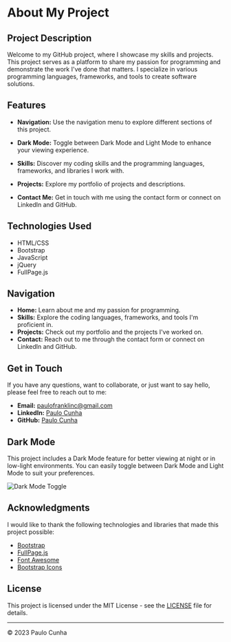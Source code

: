 # About My Project

## Project Description

Welcome to my GitHub project, where I showcase my skills and projects. This project serves as a platform to share my passion for programming and demonstrate the work I've done that matters. I specialize in various programming languages, frameworks, and tools to create software solutions.

## Features

- **Navigation:** Use the navigation menu to explore different sections of this project.

- **Dark Mode:** Toggle between Dark Mode and Light Mode to enhance your viewing experience.

- **Skills:** Discover my coding skills and the programming languages, frameworks, and libraries I work with.

- **Projects:** Explore my portfolio of projects and descriptions.

- **Contact Me:** Get in touch with me using the contact form or connect on LinkedIn and GitHub.

## Technologies Used

- HTML/CSS
- Bootstrap
- JavaScript
- jQuery
- FullPage.js

## Navigation

- **Home:** Learn about me and my passion for programming.
- **Skills:** Explore the coding languages, frameworks, and tools I'm proficient in.
- **Projects:** Check out my portfolio and the projects I've worked on.
- **Contact:** Reach out to me through the contact form or connect on LinkedIn and GitHub.

## Get in Touch

If you have any questions, want to collaborate, or just want to say hello, please feel free to reach out to me:

- **Email:** [paulofranklinc@gmail.com](mailto:paulofranklinc@gmail.com)
- **LinkedIn:** [Paulo Cunha](https://linkedin.com/in/paulofranklins)
- **GitHub:** [Paulo Cunha](https://github.com/paulofranklins2)

## Dark Mode

This project includes a Dark Mode feature for better viewing at night or in low-light environments. You can easily toggle between Dark Mode and Light Mode to suit your preferences.

![Dark Mode Toggle](https://img.shields.io/badge/Dark%20Mode-Toggle-dark)

## Acknowledgments

I would like to thank the following technologies and libraries that made this project possible:

- [Bootstrap](https://getbootstrap.com)
- [FullPage.js](https://alvarotrigo.com/fullPage/)
- [Font Awesome](https://fontawesome.com)
- [Bootstrap Icons](https://icons.getbootstrap.com)

## License

This project is licensed under the MIT License - see the [LICENSE](LICENSE) file for details.

---
&copy; 2023 Paulo Cunha
